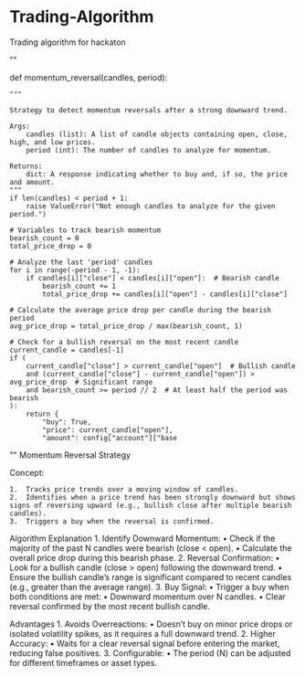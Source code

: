 # Trading-Algorithm
Trading algorithm for hackaton

""


def momentum_reversal(candles, period):
    
    """
    
    Strategy to detect momentum reversals after a strong downward trend.
    
    Args:
        candles (list): A list of candle objects containing open, close, high, and low prices.
        period (int): The number of candles to analyze for momentum.
    
    Returns:
        dict: A response indicating whether to buy and, if so, the price and amount.
    """
    if len(candles) < period + 1:
        raise ValueError("Not enough candles to analyze for the given period.")
    
    # Variables to track bearish momentum
    bearish_count = 0
    total_price_drop = 0

    # Analyze the last 'period' candles
    for i in range(-period - 1, -1):
        if candles[i]["close"] < candles[i]["open"]:  # Bearish candle
            bearish_count += 1
            total_price_drop += candles[i]["open"] - candles[i]["close"]
    
    # Calculate the average price drop per candle during the bearish period
    avg_price_drop = total_price_drop / max(bearish_count, 1)

    # Check for a bullish reversal on the most recent candle
    current_candle = candles[-1]
    if (
        current_candle["close"] > current_candle["open"]  # Bullish candle
        and (current_candle["close"] - current_candle["open"]) > avg_price_drop  # Significant range
        and bearish_count >= period // 2  # At least half the period was bearish
    ):
        return {
            "buy": True,
            "price": current_candle["open"],
            "amount": config["account"]["base

""
Momentum Reversal Strategy

Concept:

	1.	Tracks price trends over a moving window of candles.
	2.	Identifies when a price trend has been strongly downward but shows signs of reversing upward (e.g., bullish close after multiple bearish candles).
	3.	Triggers a buy when the reversal is confirmed.

Algorithm Explanation
	1.	Identify Downward Momentum:
	•	Check if the majority of the past N candles were bearish (close < open).
	•	Calculate the overall price drop during this bearish phase.
	2.	Reversal Confirmation:
	•	Look for a bullish candle (close > open) following the downward trend.
	•	Ensure the bullish candle’s range is significant compared to recent candles (e.g., greater than the average range).
	3.	Buy Signal:
	•	Trigger a buy when both conditions are met:
	•	Downward momentum over N candles.
	•	Clear reversal confirmed by the most recent bullish candle.

    
Advantages
	1.	Avoids Overreactions:
	•	Doesn’t buy on minor price drops or isolated volatility spikes, as it requires a full downward trend.
	2.	Higher Accuracy:
	•	Waits for a clear reversal signal before entering the market, reducing false positives.
	3.	Configurable:
	•	The period (N) can be adjusted for different timeframes or asset types.
